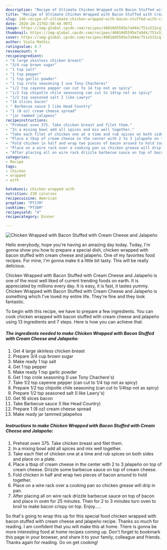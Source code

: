 ```yaml
---
description: "Recipe of Ultimate Chicken Wrapped with Bacon Stuffed with Cream Cheese and Jalapeño"
title: "Recipe of Ultimate Chicken Wrapped with Bacon Stuffed with Cream Cheese and Jalapeño"
slug: 146-recipe-of-ultimate-chicken-wrapped-with-bacon-stuffed-with-cream-cheese-and-jalapeno
date: 2020-10-21T02:50:44.997Z
image: https://img-global.cpcdn.com/recipes/40010d5595e7a944/751x532cq70/chicken-wrapped-with-bacon-stuffed-with-cream-cheese-and-jalapeno-recipe-main-photo.jpg
thumbnail: https://img-global.cpcdn.com/recipes/40010d5595e7a944/751x532cq70/chicken-wrapped-with-bacon-stuffed-with-cream-cheese-and-jalapeno-recipe-main-photo.jpg
cover: https://img-global.cpcdn.com/recipes/40010d5595e7a944/751x532cq70/chicken-wrapped-with-bacon-stuffed-with-cream-cheese-and-jalapeno-recipe-main-photo.jpg
author: Viola Mathis
ratingvalue: 4.7
reviewcount: 9
recipeingredient:
- "4 large skinless chicken breast"
- "3/4 cup brown sugar"
- "1 tsp salt"
- "1 tsp pepper"
- "1 tsp garlic powder"
- "1 tsp crole seasoning I use Tony Chacheres"
- "1/2 tsp cayenne pepper can cut to 14 tsp not as spicy"
- "1/2 tsp chipotle chile seasoning can cut to 14tsp not as spicy"
- "1/2 tsp seasoned salt I like Lawrys"
- "16 slices bacon"
- " Barbecue sauce I like Head Country"
- "1 (8 oz) cream cheese spread"
- "jar tammed jalapeos"
recipeinstructions:
- "Preheat oven 375. Take chicken breast and filet them."
- "In a mixing bowl add all spices and mix well together."
- "Take each filet of chicken one at a time and rub spices on both sides and place on a plate."
- "Place a tbsp of cream cheese in the center with 2 to 3 jalapeño on top of cream cheese. Drizzle some barbecue sauce on top of cream cheese."
- "Fold chicken in half and wrap two pieces of bacon around to hold together."
- "Place on a wire rack over a cooking pan so chicken grease will drip in pan."
- "After placing all on wire rack drizzle barbecue sauce on top of bacon and place in oven for 25 minutes. Then for 2 to 3 minutes turn oven to broil to make bacon crispy on top. Enjoy....."
categories:
- Recipe
tags:
- chicken
- wrapped
- with

katakunci: chicken wrapped with 
nutrition: 230 calories
recipecuisine: American
preptime: "PT17M"
cooktime: "PT36M"
recipeyield: "4"
recipecategory: Dinner

---
```



![Chicken Wrapped with Bacon Stuffed with Cream Cheese and Jalapeño](https://img-global.cpcdn.com/recipes/40010d5595e7a944/751x532cq70/chicken-wrapped-with-bacon-stuffed-with-cream-cheese-and-jalapeno-recipe-main-photo.jpg)

Hello everybody, hope you're having an amazing day today. Today, I'm gonna show you how to prepare a special dish, chicken wrapped with bacon stuffed with cream cheese and jalapeño. One of my favorites food recipes. For mine, I'm gonna make it a little bit tasty. This will be really delicious.

Chicken Wrapped with Bacon Stuffed with Cream Cheese and Jalapeño is one of the most well liked of current trending foods on earth. It is appreciated by millions every day. It is easy, it is fast, it tastes yummy. Chicken Wrapped with Bacon Stuffed with Cream Cheese and Jalapeño is something which I've loved my entire life. They're fine and they look fantastic.




To begin with this recipe, we have to prepare a few ingredients. You can cook chicken wrapped with bacon stuffed with cream cheese and jalapeño using 13 ingredients and 7 steps. Here is how you can achieve that.

<!--inarticleads1-->

##### The ingredients needed to make Chicken Wrapped with Bacon Stuffed with Cream Cheese and Jalapeño:

1. Get 4 large skinless chicken breast
1. Prepare 3/4 cup brown sugar
1. Make ready 1 tsp salt
1. Get 1 tsp pepper
1. Make ready 1 tsp garlic powder
1. Get 1 tsp crole seasoning (I use Tony Chachere&#39;s)
1. Take 1/2 tsp cayenne pepper (can cut to 1/4 tsp not as spicy)
1. Prepare 1/2 tsp chipotle chile seasoning (can cut to 1/4tsp not as spicy)
1. Prepare 1/2 tsp seasoned salt (I like Lawry&#39;s)
1. Get 16 slices bacon
1. Take  Barbecue sauce (I like Head Country)
1. Prepare 1 (8 oz) cream cheese spread
1. Make ready jar tammed jalapeños




<!--inarticleads2-->

##### Instructions to make Chicken Wrapped with Bacon Stuffed with Cream Cheese and Jalapeño:

1. Preheat oven 375. Take chicken breast and filet them.
1. In a mixing bowl add all spices and mix well together.
1. Take each filet of chicken one at a time and rub spices on both sides and place on a plate.
1. Place a tbsp of cream cheese in the center with 2 to 3 jalapeño on top of cream cheese. Drizzle some barbecue sauce on top of cream cheese.
1. Fold chicken in half and wrap two pieces of bacon around to hold together.
1. Place on a wire rack over a cooking pan so chicken grease will drip in pan.
1. After placing all on wire rack drizzle barbecue sauce on top of bacon and place in oven for 25 minutes. Then for 2 to 3 minutes turn oven to broil to make bacon crispy on top. Enjoy.....




So that's going to wrap this up for this special food chicken wrapped with bacon stuffed with cream cheese and jalapeño recipe. Thanks so much for reading. I am confident that you will make this at home. There is gonna be more interesting food at home recipes coming up. Don't forget to bookmark this page in your browser, and share it to your family, colleague and friends. Thanks again for reading. Go on get cooking!
